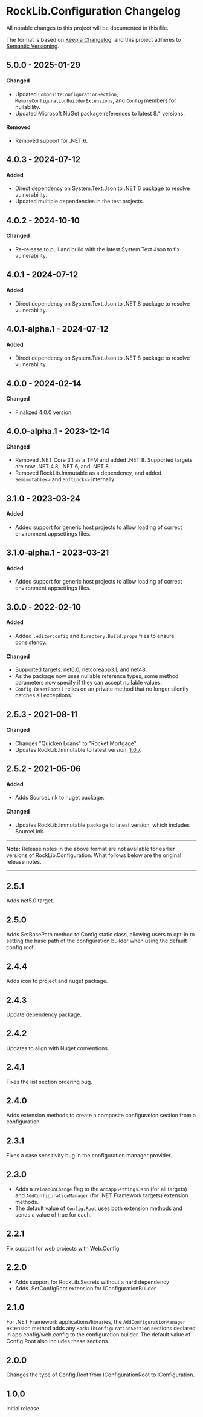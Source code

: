 # RockLib.Configuration Changelog

All notable changes to this project will be documented in this file.

The format is based on [Keep a Changelog](https://keepachangelog.com/en/1.0.0/),
and this project adheres to [Semantic Versioning](https://semver.org/spec/v2.0.0.html).

## 5.0.0 - 2025-01-29

#### Changed
- Updated `CompositeConfigurationSection`, `MemoryConfigurationBuilderExtensions`, and `Config` members for nullability.
- Updated Microsoft NuGet package references to latest 8.* versions.

#### Removed
- Removed support for .NET 6.

## 4.0.3 - 2024-07-12

#### Added
- Direct dependency on System.Text.Json to .NET 6 package to resolve vulnerability.
- Updated multiple dependencies in the test projects.

## 4.0.2 - 2024-10-10

#### Changed
- Re-release to pull and build with the latest System.Text.Json to fix vulnerability.

## 4.0.1 - 2024-07-12

#### Added
- Direct dependency on System.Text.Json to .NET 8 package to resolve vulnerability.

## 4.0.1-alpha.1 - 2024-07-12

#### Added
- Direct dependency on System.Text.Json to .NET 8 package to resolve vulnerability.

## 4.0.0 - 2024-02-14

#### Changed
- Finalized 4.0.0 version.

## 4.0.0-alpha.1 - 2023-12-14

#### Changed
- Removed .NET Core 3.1 as a TFM and added .NET 8. Supported targets are now .NET 4.8, .NET 6, and .NET 8.
- Removed RockLib.Immutable as a dependency, and added `Semimutable<>` and `SoftLock<>` internally.

## 3.1.0 - 2023-03-24
	
#### Added
- Added support for generic host projects to allow loading of correct environment appsettings files.

## 3.1.0-alpha.1 - 2023-03-21
	
#### Added
- Added support for generic host projects to allow loading of correct environment appsettings files.

## 3.0.0 - 2022-02-10
	
#### Added
- Added `.editorconfig` and `Directory.Build.props` files to ensure consistency.

#### Changed
- Supported targets: net6.0, netcoreapp3.1, and net48.
- As the package now uses nullable reference types, some method parameters now specify if they can accept nullable values.
- `Config.ResetRoot()` relies on an private method that no longer silently catches all exceptions.

## 2.5.3 - 2021-08-11

#### Changed

- Changes "Quicken Loans" to "Rocket Mortgage".
- Updates RockLib.Immutable to latest version, [1.0.7](https://github.com/RockLib/RockLib.Immutable/blob/main/RockLib.Immutable/CHANGELOG.md#107---2021-08-10).

## 2.5.2 - 2021-05-06

#### Added

- Adds SourceLink to nuget package.

#### Changed

- Updates RockLib.Immutable package to latest version, which includes SourceLink.

----

**Note:** Release notes in the above format are not available for earlier versions of
RockLib.Configuration. What follows below are the original release notes.

----

## 2.5.1

Adds net5.0 target.

## 2.5.0

Adds SetBasePath method to Config static class, allowing users to opt-in to setting the base path of the configuration builder when using the default config root.

## 2.4.4

Adds icon to project and nuget package.

## 2.4.3

Update dependency package.

## 2.4.2

Updates to align with Nuget conventions.

## 2.4.1

Fixes the list section ordering bug.

## 2.4.0

Adds extension methods to create a composite configuration section from a configuration.

## 2.3.1

Fixes a case sensitivity bug in the configuration manager provider.

## 2.3.0

- Adds a `reloadOnChange` flag to the `AddAppSettingsJson` (for all targets) and `AddConfigurationManager` (for .NET Framework targets) extension methods.
- The default value of `Config.Root` uses both extension methods and sends a value of true for each.

## 2.2.1

Fix support for web projects with Web.Config

## 2.2.0

- Adds support for RockLib.Secrets without a hard dependency
- Adds .SetConfigRoot extension for IConfigurationBuilder

## 2.1.0

For .NET Framework applications/libraries, the `AddConfigurationManager` extension method adds any `RockLibConfigurationSection` sections declared in app.config/web.config to the configuration builder. The default value of Config.Root also includes these sections.

## 2.0.0

Changes the type of Config.Root from IConfigurationRoot to IConfiguration.

## 1.0.0

Initial release.
